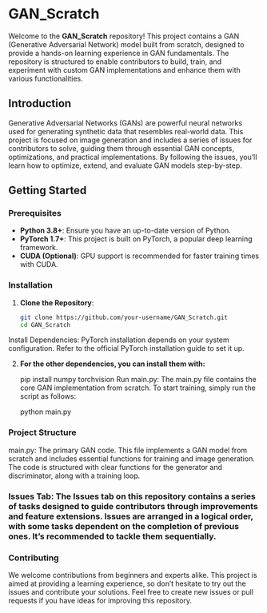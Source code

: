 # GAN_Scratch

Welcome to the **GAN_Scratch** repository! This project contains a GAN (Generative Adversarial Network) model built from scratch, designed to provide a hands-on learning experience in GAN fundamentals. The repository is structured to enable contributors to build, train, and experiment with custom GAN implementations and enhance them with various functionalities.

## Introduction
Generative Adversarial Networks (GANs) are powerful neural networks used for generating synthetic data that resembles real-world data. This project is focused on image generation and includes a series of issues for contributors to solve, guiding them through essential GAN concepts, optimizations, and practical implementations. By following the issues, you’ll learn how to optimize, extend, and evaluate GAN models step-by-step.

## Getting Started

### Prerequisites
- **Python 3.8+**: Ensure you have an up-to-date version of Python.
- **PyTorch 1.7+**: This project is built on PyTorch, a popular deep learning framework.
- **CUDA (Optional)**: GPU support is recommended for faster training times with CUDA.

### Installation
1. **Clone the Repository**:
   ```bash
   git clone https://github.com/your-username/GAN_Scratch.git
   cd GAN_Scratch
Install Dependencies: PyTorch installation depends on your system configuration. Refer to the official PyTorch installation guide to set it up.

2. **For the other dependencies, you can install them with:**


   pip install numpy torchvision
Run main.py: The main.py file contains the core GAN implementation from scratch. To start training, simply run the script as follows:


   python main.py
### Project Structure
main.py: The primary GAN code. This file implements a GAN model from scratch and includes essential functions for training and image generation. The code is structured with clear functions for the generator and discriminator, along with a training loop.

### Issues Tab: The Issues tab on this repository contains a series of tasks designed to guide contributors through improvements and feature extensions. Issues are arranged in a logical order, with some tasks dependent on the completion of previous ones. It’s recommended to tackle them sequentially.



### Contributing
We welcome contributions from beginners and experts alike. This project is aimed at providing a learning experience, so don’t hesitate to try out the issues and contribute your solutions. Feel free to create new issues or pull requests if you have ideas for improving this repository.

